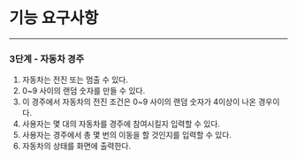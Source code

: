 # 기능 요구사항

---
### 3단계 - 자동차 경주

1. 자동차는 전진 또는 멈출 수 있다.
2. 0~9 사이의 랜덤 숫자를 만들 수 있다.
3. 이 경주에서 자동차의 전진 조건은 0~9 사이의 랜덤 숫자가 4이상이 나온 경우이다. 
4. 사용자는 몇 대의 자동차를 경주에 참여시킬지 입력할 수 있다. 
5. 사용자는 경주에서 총 몇 번의 이동을 할 것인지를 입력할 수 있다. 
6. 자동차의 상태를 화면에 출력한다.